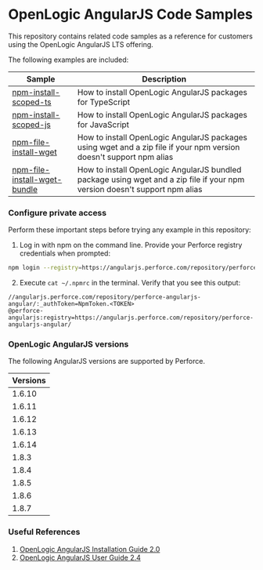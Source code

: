 # OpenLogic AngularJS Code Samples
This repository contains related code samples as a reference for customers using the OpenLogic AngularJS LTS offering.

The following examples are included:

| Sample | Description |
| ------ | ----------- |
| [npm-install-scoped-ts](./examples/npm-install-scoped-ts/README.md) | How to install OpenLogic AngularJS packages for TypeScript |
| [npm-install-scoped-js](./examples/npm-install-scoped-js/README.md) | How to install OpenLogic AngularJS packages for JavaScript |
| [npm-file-install-wget](./examples/npm-file-install-wget/README.md) | How to install OpenLogic AngularJS packages using wget and a zip file if your npm version doesn't support npm alias |
| [npm-file-install-wget-bundle](./examples/npm-file-install-wget-bundle/README.md) | How to install OpenLogic AngularJS bundled package using wget and a zip file if your npm version doesn't support npm alias

### Configure private access

Perform these important steps before trying any example in this repository:

1. Log in with npm on the command line. Provide your Perforce registry credentials when prompted:
```bash
npm login --registry=https://angularjs.perforce.com/repository/perforce-angularjs-angular/ --scope=@perforce-angularjs
```
2. Execute `cat ~/.npmrc` in the terminal. Verify that you see this output:
```
//angularjs.perforce.com/repository/perforce-angularjs-angular/:_authToken=NpmToken.<TOKEN>
@perforce-angularjs:registry=https://angularjs.perforce.com/repository/perforce-angularjs-angular/
```

### OpenLogic AngularJS versions

The following AngularJS versions are supported by Perforce.

| Versions |
| ------ |
| 1.6.10 |
| 1.6.11 |
| 1.6.12 |
| 1.6.13 |
| 1.6.14 |
| 1.8.3  |
| 1.8.4  |
| 1.8.5  |
| 1.8.6  |
| 1.8.7  |

### Useful References

1) [OpenLogic AngularJS Installation Guide 2.0](https://angularjs.perforce.com/repository/perforce-angularjs-documentation/documentation/Perforce%20AngularJS%20Installation%20Guide%202.0.pdf) 
2) [OpenLogic AngularJS User Guide 2.4](https://angularjs.perforce.com/repository/perforce-angularjs-documentation/documentation/OpenLogic%20AngularJS%20User%20Guide%202.4.pdf)
